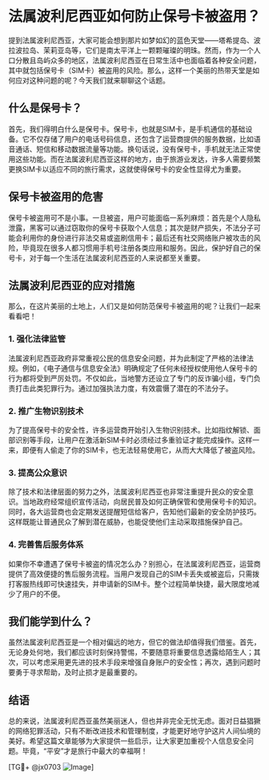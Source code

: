 # 法属波利尼西亚如何防止保号卡被盗用？

提到法属波利尼西亚，大家可能会想到那片如梦如幻的蓝色天堂——塔希提岛、波拉波拉岛、茉莉亚岛等，它们是南太平洋上一颗颗璀璨的明珠。然而，作为一个人口分散且岛屿众多的地区，法属波利尼西亚在日常生活中也面临着各种安全问题，其中就包括保号卡（SIM卡）被盗用的风险。那么，这样一个美丽的热带天堂是如何应对这种问题的呢？今天我们就来聊聊这个话题。

## 什么是保号卡？

首先，我们得明白什么是保号卡。保号卡，也就是SIM卡，是手机通信的基础设备。它不仅存储了用户的电话号码信息，还包含了运营商提供的服务数据，比如语音通话、短信和移动数据流量等功能。换句话说，没有保号卡，手机就无法正常使用这些功能。而在法属波利尼西亚这样的地方，由于旅游业发达，许多人需要频繁更换SIM卡以适应不同的旅行需求，这就使得保号卡的安全性显得尤为重要。

## 保号卡被盗用的危害

保号卡被盗用可不是小事。一旦被盗，用户可能面临一系列麻烦：首先是个人隐私泄露，黑客可以通过窃取你的保号卡获取个人信息；其次是财产损失，不法分子可能会利用你的身份进行非法交易或盗刷信用卡；最后还有社交网络账户被攻击的风险，毕竟现在很多人都习惯用手机号注册各类应用和服务。因此，保护好自己的保号卡，对于每一个生活在法属波利尼西亚的人来说都至关重要。

## 法属波利尼西亚的应对措施

那么，在这片美丽的土地上，人们又是如何防范保号卡被盗用的呢？让我们一起来看看吧！

### 1. 强化法律监管

法属波利尼西亚政府非常重视公民的信息安全问题，并为此制定了严格的法律法规。例如，《电子通信与信息安全法》明确规定了任何未经授权使用他人保号卡的行为都将受到严厉处罚。不仅如此，当地警方还设立了专门的反诈骗小组，专门负责打击此类犯罪行为。通过加强执法力度，有效震慑了潜在的不法分子。

### 2. 推广生物识别技术

为了提高保号卡的安全性，许多运营商开始引入生物识别技术。比如指纹解锁、面部识别等手段，让用户在激活新SIM卡时必须经过多重验证才能完成操作。这样一来，即便有人偷走了你的SIM卡，也无法轻易使用它，从而大大降低了被盗风险。

### 3. 提高公众意识

除了技术和法律层面的努力之外，法属波利尼西亚也非常注重提升民众的安全意识。当地政府经常组织宣传活动，向居民普及如何正确保管和使用保号卡的知识。同时，各大运营商也会定期发送提醒短信给客户，告知他们最新的安全防护技巧。这样既能让普通民众了解到潜在威胁，也能促使他们主动采取措施保护自己。

### 4. 完善售后服务体系

如果你不幸遭遇了保号卡被盗的情况怎么办？别担心，在法属波利尼西亚，运营商提供了高效便捷的售后服务流程。当用户发现自己的SIM卡丢失或被盗后，只需拨打客服热线即可快速挂失，并申请新的SIM卡。整个过程简单快捷，最大限度地减少了用户的不便。

## 我们能学到什么？

虽然法属波利尼西亚是一个相对偏远的地方，但它的做法却值得我们借鉴。首先，无论身处何地，我们都应该时刻保持警惕，不要随意将重要信息透露给陌生人；其次，可以考虑采用更先进的技术手段来增强自身账户的安全性；再次，遇到问题时要勇于寻求帮助，及时止损才是最重要的。

## 结语

总的来说，法属波利尼西亚虽然美丽迷人，但也并非完全无忧无虑。面对日益猖獗的网络犯罪活动，只有不断改进技术和管理制度，才能更好地守护这片人间仙境的美好。希望这篇文章能够为大家提供一些启示，让大家更加重视个人信息安全问题。毕竟，“平安”才是旅行中最大的幸福啊！

[TG💪+ @jx0703 ![Image](https://github.com/user-attachments/assets/dbca1d08-cadb-493c-b0ec-ad6f7a83f270)]